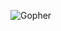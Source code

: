 ![Gopher](https://i.giphy.com/media/v1.Y2lkPTc5MGI3NjExdHlxb3Zia2IzMWUxbXZoaXgxbDZvNmpjYXBoZW5yOXRiaWZ6cDBvaSZlcD12MV9pbnRlcm5hbF9naWZfYnlfaWQmY3Q9Zw/Swn5yuXfDhg40/giphy.gif)

